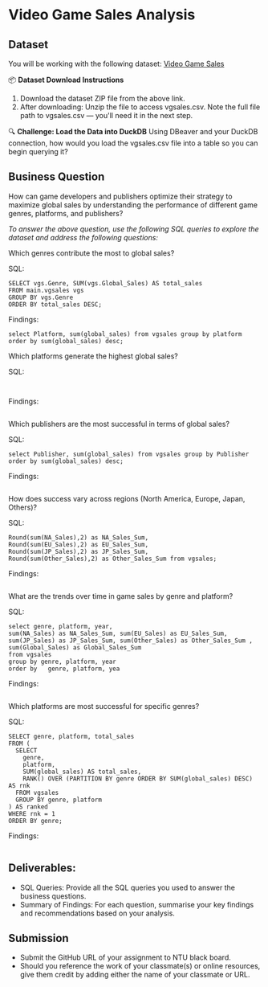 # Video Game Sales Analysis

## Dataset

You will be working with the following dataset: [Video Game Sales](https://www.kaggle.com/datasets/gregorut/videogamesales?resource=download)

📦 **Dataset Download Instructions**
1. Download the dataset ZIP file from the above link.
2. After downloading: Unzip the file to access vgsales.csv. Note the full file path to vgsales.csv — you'll need it in the next step.

🔍 **Challenge: Load the Data into DuckDB**
Using DBeaver and your DuckDB connection, how would you load the vgsales.csv file into a table so you can begin querying it?

## Business Question
How can game developers and publishers optimize their strategy to maximize global sales by understanding the performance of different game genres, platforms, and publishers?

*To answer the above question, use the following SQL queries to explore the dataset and address the following questions:*

Which genres contribute the most to global sales?

SQL:
```
SELECT vgs.Genre, SUM(vgs.Global_Sales) AS total_sales  
FROM main.vgsales vgs
GROUP BY vgs.Genre
ORDER BY total_sales DESC;

```
Findings:
```
select Platform, sum(global_sales) from vgsales group by platform order by sum(global_sales) desc;
```
Which platforms generate the highest global sales?

SQL:
```


```
Findings:
```

```
Which publishers are the most successful in terms of global sales?

SQL:
```
select Publisher, sum(global_sales) from vgsales group by Publisher order by sum(global_sales) desc;
```
Findings:
```findings

```
How does success vary across regions (North America, Europe, Japan, Others)?

SQL:
```select  
Round(sum(NA_Sales),2) as NA_Sales_Sum, 
Round(sum(EU_Sales),2) as EU_Sales_Sum, 
Round(sum(JP_Sales),2) as JP_Sales_Sum, 
Round(sum(Other_Sales),2) as Other_Sales_Sum from vgsales;

```
Findings:
```findings

```
What are the trends over time in game sales by genre and platform?

SQL:
```
select genre, platform, year, 
sum(NA_Sales) as NA_Sales_Sum, sum(EU_Sales) as EU_Sales_Sum, sum(JP_Sales) as JP_Sales_Sum, sum(Other_Sales) as Other_Sales_Sum , sum(Global_Sales) as Global_Sales_Sum 
from vgsales 
group by genre, platform, year
order by   genre, platform, yea

```
Findings:
```findings

```
Which platforms are most successful for specific genres?

SQL:
```
SELECT genre, platform, total_sales
FROM (
  SELECT 
    genre,
    platform,
    SUM(global_sales) AS total_sales,
    RANK() OVER (PARTITION BY genre ORDER BY SUM(global_sales) DESC) AS rnk
  FROM vgsales
  GROUP BY genre, platform
) AS ranked
WHERE rnk = 1
ORDER BY genre;

```
Findings:
```findings

```
## Deliverables:
- SQL Queries: Provide all the SQL queries you used to answer the business questions.
- Summary of Findings: For each question, summarise your key findings and recommendations based on your analysis.

## Submission

- Submit the GitHub URL of your assignment to NTU black board.
- Should you reference the work of your classmate(s) or online resources, give them credit by adding either the name of your classmate or URL.
